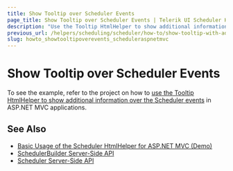 ```yaml
---
title: Show Tooltip over Scheduler Events
page_title: Show Tooltip over Scheduler Events | Telerik UI Scheduler HtmlHelper for ASP.NET MVC
description: "Use the Tooltip HtmlHelper to show additional information over the Kendo UI Scheduler events in ASP.NET MVC applications."
previous_url: /helpers/scheduling/scheduler/how-to/show-tooltip-with-additional-information-over-events
slug: howto_showtooltipoverevents_scheduleraspnetmvc
---
```


# Show Tooltip over Scheduler Events

To see the example, refer to the project on how to [use the Tooltip HtmlHelper to show additional information over the Scheduler events](https://github.com/telerik/ui-for-aspnet-mvc-examples/tree/master/scheduler/scheduler-tooltip-demo) in ASP.NET MVC applications.

## See Also

* [Basic Usage of the Scheduler HtmlHelper for ASP.NET MVC (Demo)](https://demos.telerik.com/aspnet-mvc/scheduler)
* [SchedulerBuilder Server-Side API](http://docs.telerik.com/aspnet-mvc/api/Kendo.Mvc.UI.Fluent/SchedulerBuilder)
* [Scheduler Server-Side API](/api/scheduler)
